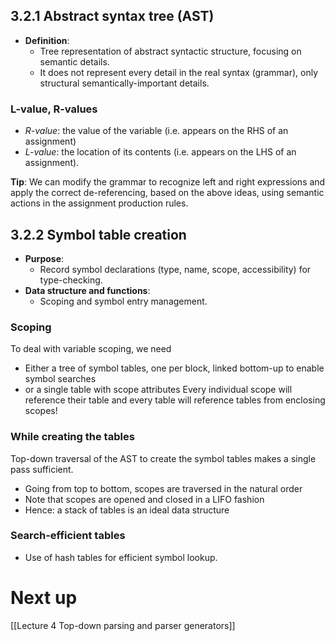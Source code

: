 ## 3.2.1 Abstract syntax tree (AST)
- **Definition**:
  - Tree representation of abstract syntactic structure, focusing on semantic details.
  - It does not represent every detail in the real syntax (grammar), only structural semantically-important details.
### L-value, R-values
- *R-value*: the value of the variable (i.e. appears on the RHS of an assignment) 
- *L-value*: the location of its contents (i.e. appears on the LHS of an assignment).

**Tip**: We can modify the grammar to recognize left and right expressions and apply the correct de-referencing, based on the above ideas, using semantic actions in the assignment production rules.
## 3.2.2 Symbol table creation
- **Purpose**:
  - Record symbol declarations (type, name, scope, accessibility) for type-checking.
- **Data structure and functions**:
  - Scoping and symbol entry management.
### Scoping
To deal with variable scoping, we need
- Either a tree of symbol tables, one per block, linked bottom-up to enable symbol searches 
- or a single table with scope attributes
Every individual scope will reference their table and every table will reference tables from enclosing scopes!
### While creating the tables
Top-down traversal of the AST to create the symbol tables makes a single pass sufficient. 
- Going from top to bottom, scopes are traversed in the natural order
- Note that scopes are opened and closed in a LIFO fashion
- Hence: a stack of tables is an ideal data structure
### Search-efficient tables
- Use of hash tables for efficient symbol lookup.


# Next up
[[Lecture 4 Top-down parsing and parser generators]]
